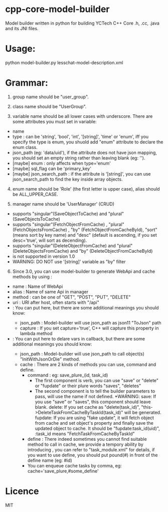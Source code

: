 # cpp-core-model-builder

Model builder written in python for building YCTech C++ Core .h, .cc, .java and its JNI files.


# Usage:
python model-builder.py lesschat-model-description.xml


# Grammar:
1. group name should be "user_group".

2. class name should be "UserGroup".

3. variable name should be all lower cases with underscore. There are some attributes you must set in variable:
  - name
  - type : can be 'string', 'bool', 'int', '[string]', 'time'
           or 'enum', iff you specify the type is enum, you shuold add "enum" attribute to declare the enum class.
  - json_path (eg: 'data/uid'), if the attribute does not have json mapping, you should set an empty string rather than leaving blank (eg: '').
  - [maybe] enum : only affects when type='enum'
  - [maybe] sql_flag can be 'primary_key'
  - [maybe] json_search_path : if the attribute is '[string]', you can use json_search_path to find the key inside array objects.

4. enum name should be 'Role' (the first letter is upper case), alias should be ALL_UPPER_CASE.

5. manager name should be 'UserManager' (CRUD)
  - <save/> supports "singular"(SaveObjectToCache) and "plural"(SaveObjectsToCache)
  - <fetch/> supports "singular"(FetchObjectFromCache) , "plural"(FetchObjectsFromCache) , "by" (FetchObjectFromCacheById), "sort" (means sort by key name) and "desc" (default is ascending, if you set desc='true', will sort as decending).
  - <delete/> supports "singular"(DeleteObjectFromCache) and "plural"(DeleteObjectsFromCache) and "by" (DeleteObjectFromCacheById)
  - <update/> is not supported in version 1.0
  - WARNING: DO NOT use '[string]' variable as "by" filter

6. Since 3.0, you can use model-builder to generate WebApi and cache methods by using <api/>:
  - name : Name of WebApi
  - alias : Name of same Api in manager
  - method : can be one of "GET", "POST", "PUT", "DELETE"
  - uri : URI after host, often starts with "/api"
  - <inputs/> : You can put <variable/> here, but there are some additional meanings you should know:
    - json_path : Model-builder will use json_path as json11 "ToJson" path
    - capture : If you set capture='true', C++ will capture this property in lambda method
  - <outputs/> : You can put <variable/> here to delare vars in callback, but there are some additional meanings you should know:
    - json_path : Model-builder will use json_path to call object(s) "InitWithJsonOrDie" method.
    - cache : There are 2 kinds of methods you can use, command and define.
      - command : eg: save_plure_(id, task_id)
        - The first component is verb, you can use "save" or "delete" or "fupdate" or their plure words "saves", "deletes"
        - The second component is to tell the builder parameters to pass, will use the <variable/> name if not defined.
          *WARNING:
          save: If you use "save" or "saves", this component should leave blank.
          delete: If you set cache as "delete(task_id)", "this->DeleteTaskFromCacheByTaskId(task_id)" will be generated.
          fupdate: If you are using "fake update", it will fetch object from cache and set object's property and finally save the updated object to cache.
            It should be "fupdate:task_id(uid)", :task_id means "FetchTaskFromCacheByTaskId"
      - define : There indeed sometimes you cannot find suitable method to call in cache, we provide a tempory ability by introducing <define name='id' description='c++_method'/>, you can refer to "task_module.xml" for details, if you want to use define, you should put pound(#) in front of the define name (eg: #id)
      - You can enqueue cache tasks by comma, eg: cache='save_plure,#some_define'

# Licence
MIT
